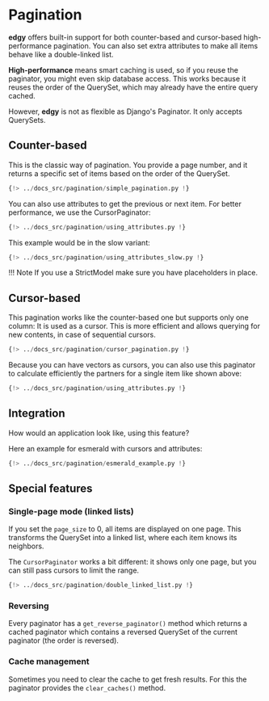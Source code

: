 # Pagination

**edgy** offers built-in support for both counter-based and cursor-based high-performance pagination. You can also set extra attributes to make all items behave like a double-linked list.

**High-performance** means smart caching is used, so if you reuse the paginator, you might even skip database access. This works because it reuses the order of the QuerySet, which may already have the entire query cached.

However, **edgy** is not as flexible as Django's Paginator. It only accepts QuerySets.

## Counter-based

This is the classic way of pagination. You provide a page number, and it returns a specific set of items based on the order of the QuerySet.

```python
{!> ../docs_src/pagination/simple_pagination.py !}
```

You can also use attributes to get the previous or next item. For better performance, we use the CursorPaginator:

```python
{!> ../docs_src/pagination/using_attributes.py !}
```

This example would be in the slow variant:

```python
{!> ../docs_src/pagination/using_attributes_slow.py !}
```

!!! Note
    If you use a StrictModel make sure you have placeholders in place.

## Cursor-based

This pagination works like the counter-based one but supports only one column: It is used as a cursor.
This is more efficient and allows querying for new contents, in case of sequential cursors.

```python
{!> ../docs_src/pagination/cursor_pagination.py !}
```

Because you can have vectors as cursors, you can also use this paginator to calculate efficiently the partners for
a single item like shown above:

```python
{!> ../docs_src/pagination/using_attributes.py !}
```

## Integration

How would an application look like, using this feature?

Here an example for esmerald with cursors and attributes:

```python
{!> ../docs_src/pagination/esmerald_example.py !}
```

## Special features

### Single-page mode (linked lists)

If you set the `page_size` to 0, all items are displayed on one page. This transforms the QuerySet into a linked list, where each item knows its neighbors.

The `CursorPaginator` works a bit different: it shows only one page, but you can still pass cursors to limit the range.

```python
{!> ../docs_src/pagination/double_linked_list.py !}
```

### Reversing

Every paginator has a `get_reverse_paginator()` method which returns a cached paginator which contains a reversed QuerySet of the current paginator (the order is reversed).

### Cache management

Sometimes you need to clear the cache to get fresh results. For this the paginator provides the
`clear_caches()` method.
